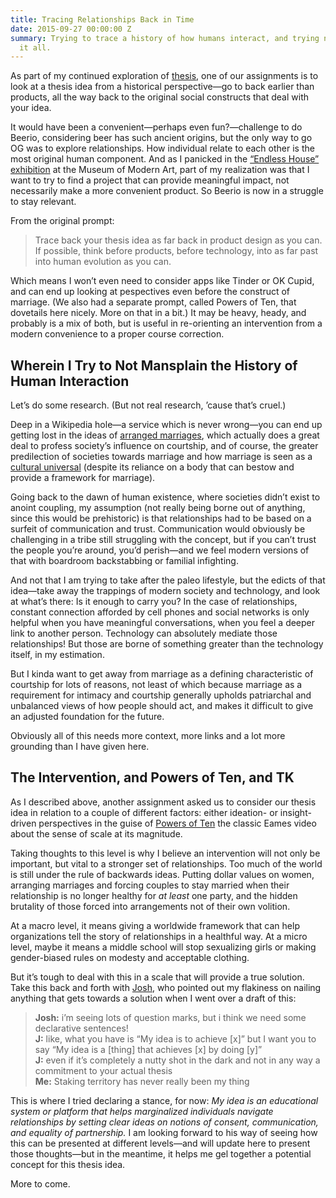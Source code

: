 ```yaml
---
title: Tracing Relationships Back in Time
date: 2015-09-27 00:00:00 Z
summary: Trying to trace a history of how humans interact, and trying not to mansplain
  it all.
---
```


As part of my continued exploration of [thesis][thesis-1], one of our assignments is to look at a thesis idea from a historical perspective—go to back earlier than products, all the way back to the original social constructs that deal with your idea.

[thesis-1]: http://nicbarajas.github.io/sva-ixd-thesis/2015/09/19/thesis-so-far/

It would have been a convenient—perhaps even fun?—challenge to do Beerio, considering beer has such ancient origins, but the only way to go OG was to explore relationships. How individual relate to each other is the most original human component. And as I panicked in the [“Endless House” exhibition][moma] at the Museum of Modern Art, part of my realization was that I want to try to find a project that can provide meaningful impact, not necessarily make a more convenient product. So Beerio is now in a struggle to stay relevant.

[moma]: http://www.moma.org/visit/calendar/exhibitions/1585

From the original prompt:

> Trace back your thesis idea as far back in product design as you can. If possible, think before products, before technology, into as far past into human evolution as you can.

Which means I won’t even need to consider apps like Tinder or OK Cupid, and can end up looking at pespectives even before the construct of marriage. (We also had a separate prompt, called Powers of Ten, that dovetails here nicely. More on that in a bit.) It may be heavy, heady, and probably is a mix of both, but is useful in re-orienting an intervention from a modern convenience to a proper course correction.

##  Wherein I Try to Not Mansplain the History of Human Interaction

Let’s do some research. (But not real research, ’cause that’s cruel.)

Deep in a Wikipedia hole—a service which is never wrong—you can end up getting lost in the ideas of [arranged marriages][],  which actually does a great deal to profess society’s influence on courtship, and of course, the greater predilection of societies towards marriage and how marriage is seen as a [cultural universal][] (despite its reliance on a body that can bestow and provide a framework for marriage).

Going back to the dawn of human existence, where societies didn’t exist to anoint coupling, my assumption (not really being borne out of anything, since this would be prehistoric) is that relationships had to be based on a surfeit of communication and trust. Communication would obviously be challenging in a tribe still struggling with the concept, but if you can’t trust the people you’re around, you’d perish—and we feel modern versions of that with boardroom backstabbing or familial infighting.

And not that I am trying to take after the paleo lifestyle, but the edicts of that idea—take away the trappings of modern society and technology, and look at what’s there: Is it enough to carry you? In the case of relationships, constant connection afforded by cell phones and social networks is only helpful when you have meaningful conversations, when you feel a deeper link to another person. Technology can absolutely mediate those relationships! But those are borne of something greater than the technology itself, in my estimation.

But I kinda want to get away from marriage as a defining characteristic of courtship for lots of reasons, not least of which because marriage as a requirement for intimacy and courtship generally upholds patriarchal and unbalanced views of how people should act, and makes it difficult to give an adjusted foundation for the future.

[arranged marriages]: https://en.m.wikipedia.org/wiki/Arranged_marriage
[cultural universal]: https://en.m.wikipedia.org/wiki/Cultural_universal

Obviously all of this needs more context, more links and a lot more grounding than I have given here. 

## The Intervention, and Powers of Ten, and TK

As I described above, another assignment asked us to consider our thesis idea in relation to a couple of different factors: either ideation- or insight-driven perspectives in the guise of [Powers of Ten][] the classic Eames video about the sense of scale at its magnitude.

[Powers of Ten]: http://youtu.be/0fKBhvDjuy0

Taking thoughts to this level is why I believe an intervention will not only be important, but vital to a stronger set of relationships. Too much of the world is still under the rule of backwards ideas. Putting dollar values on women, arranging marriages and forcing couples to stay married when their relationship is no longer healthy for *at least* one party, and the hidden brutality of those forced into arrangements not of their own volition.

At a macro level, it means giving a worldwide framework that can help organizations tell the story of relationships in a healthful way. At a micro level, maybe it means a middle school will stop sexualizing girls or making gender-biased rules on modesty and acceptable clothing.

But it’s tough to deal with this in a scale that will provide a true solution. Take this back and forth with [Josh](https://github.com/joshsucher/rotatingthecube),  who pointed out my flakiness on nailing anything that gets towards a solution when I went over a draft of this:

> **Josh:** i’m seeing lots of question marks, but i think we need some declarative sentences!  
>  **J:** like, what you have is “My idea is to achieve [x]” but I want you to say “My idea is a [thing] that achieves [x] by doing [y]”  
> **J:** even if it’s completely a nutty shot in the dark and not in any way a commitment to your actual thesis  
> **Me:** Staking territory has never really been my thing

This is where I tried declaring a stance, for now: *My idea is an educational system or platform that helps marginalized individuals navigate relationships by setting clear ideas on notions of consent, communication, and equality of partnership.* I am looking forward to his way of seeing how this can be presented at different levels—and will update here to present those thoughts—but in the meantime, it helps me gel together a potential concept for this thesis idea.

More to come.